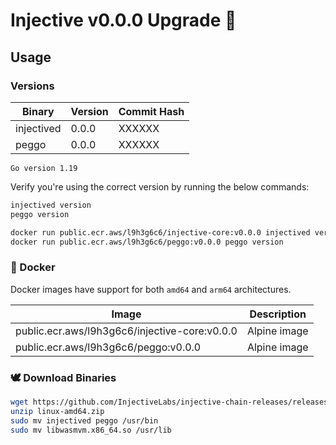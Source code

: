 # Injective v0.0.0 Upgrade 🥷

## Usage

### Versions

| Binary    | Version |Commit Hash
| -------- | ------- |------- |
| injectived  | 0.0.0   |XXXXXX|
| peggo  | 0.0.0   |XXXXXX|

`Go version 1.19`

Verify you're using the correct version by running the below commands:
```bash
injectived version
peggo version
```

```bash
docker run public.ecr.aws/l9h3g6c6/injective-core:v0.0.0 injectived version
docker run public.ecr.aws/l9h3g6c6/peggo:v0.0.0 peggo version
```

### 🐳 Docker

Docker images have support for both `amd64` and `arm64` architectures.

| Image    | Description |
| -------- | ------- |
| public.ecr.aws/l9h3g6c6/injective-core:v0.0.0 | Alpine image |
| public.ecr.aws/l9h3g6c6/peggo:v0.0.0 | Alpine image |

### 🕊️ Download Binaries

```bash
wget https://github.com/InjectiveLabs/injective-chain-releases/releases/download/PLACEHOLDER/linux-amd64.zip
unzip linux-amd64.zip
sudo mv injectived peggo /usr/bin
sudo mv libwasmvm.x86_64.so /usr/lib
```
